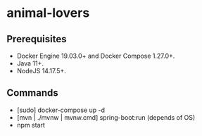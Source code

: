 # animal-lovers

## Prerequisites

- Docker Engine 19.03.0+ and Docker Compose 1.27.0+.
- Java 11+.
- NodeJS 14.17.5+.

## Commands

- [sudo] docker-compose up -d
- [mvn | ./mvnw | mvnw.cmd] spring-boot:run (depends of OS)
- npm start
